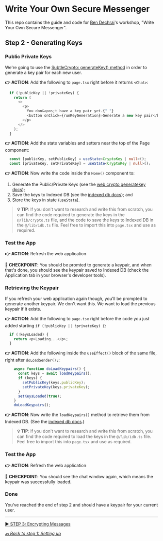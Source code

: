 # Write Your Own Secure Messenger

This repo contains the guide and code for [Ben Dechrai][ben-twitter]'s workshop, "Write Your Own Secure Messenger".

## Step 2 - Generating Keys

### Public Private Keys

We're going to use the [SubtleCrypto: generateKey() method][mdn-web-crypto-generatekey] in order to generate a key pair for each new user.

**👉 ACTION**: Add the following to `page.tsx` right before it returns `<Chat>`:

```ts
  if (!publicKey || !privateKey) {
    return (
      <>
        <p>
          You don&apos;t have a key pair yet.{" "}
          <button onClick={runKeyGeneration}>Generate a new key pair</button>
        </p>
      </>
    );
  }
```

**👉 ACTION**: Add the state variables and setters near the top of the Page component:

```ts
  const [publicKey, setPublicKey] = useState<CryptoKey | null>();
  const [privateKey, setPrivateKey] = useState<CryptoKey | null>();
```

**👉 ACTION**: Now write the code inside the `Home()` component to:

1. Generate the Public/Private Keys (see the [web crypto generatekey docs][mdn-web-crypto-generatekey]);
2. Save the keys to Indexed DB (see the [indexed db docs][mdn-indexed-db]); and
3. Store the keys in state (`useState`).

> **💡 TIP**: If you don't want to research and write this from scratch, you can find the code required to generate the keys in the `@/lib/crypto.ts` file, and the code to save the keys to Indexed DB in the `@/lib/idb.ts` file. Feel free to import this into `page.tsx` and use as required.

### Test the App

**👉 ACTION**: Refresh the web application

**🧪 CHECKPOINT**: You should be promted to generate a keypair, and when that's done, you should see the keypair saved to Indexed DB (check the Application tab in your browser's developer tools).

### Retrieving the Keypair

If you refresh your web application again though, you'll be prompted to generate another keypair. We don't want this. We want to load the previous keypair if it exists.

**👉 ACTION**: Add the following to `page.tsx` right before the code you just added starting `if (!publicKey || !privateKey) {`:

```ts
  if (!keysLoaded) {
    return <p>Loading...</p>;
  }
```

**👉 ACTION**: Add the following inside the `useEffect()` block of the same file, right after `doLoadSender();`:

```ts
    async function doLoadKeypairs() {
      const keys = await loadKeypairs();
      if (keys) {
        setPublicKey(keys.publicKey);
        setPrivateKey(keys.privateKey);
      }
      setKeysLoaded(true);
    }
    doLoadKeypairs();
```

**👉 ACTION**: Now write the `loadKeypairs()` method to retrieve them from Indexed DB. (See the [indexed db docs][mdn-indexed-db].)

> **💡 TIP**: If you don't want to research and write this from scratch, you can find the code required to load the keys in the `@/lib/idb.ts` file. Feel free to import this into `page.tsx` and use as required.

### Test the App

**👉 ACTION**: Refresh the web application

**🧪 CHECKPOINT**: You should see the chat window again, which means the keypair was successfully loaded.

### Done

You've reached the end of step 2 and should have a keypair for your current user.

---

[▶️ STEP 3: Encrypting Messages](./STEP-3-ENCRYPTING-MESSAGES.md)

_[🔙 Back to step 1: Setting up](STEP-1-SETTING-UP.md)_

[ben-twitter]: https://twitter.com/bendechrai
[mdn-indexed-db]: https://developer.mozilla.org/en-US/docs/Web/API/IndexedDB_API
[mdn-web-crypto-generatekey]: https://developer.mozilla.org/en-US/docs/Web/API/SubtleCrypto/generateKey